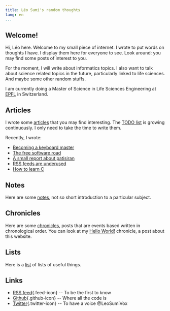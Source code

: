 ```yaml
---
title: Léo Sumi's random thoughts
lang: en
...
```


## Welcome!

Hi, Léo here. Welcome to my small piece of internet. I wrote to put words on thoughts I have. I display them here for everyone to see. Look around: you may find some posts of interest to you.

For the moment, I will write about informatics topics. I also want to talk about science related topics in the future, particularly linked to life sciences. And maybe some other random stuffs.

I am currently doing a Master of Science in Life Sciences Engineering at [EPFL](https://www.epfl.ch/en/home/) in Switzerland.

## Articles

I wrote some [articles](articles/index.html) that you may find interesting. The [TODO list](lists/todo-list.html) is growing continuously. I only need to take the time to write them.

Recently, I wrote:

* [Becoming a keyboard master](articles/becoming-a-keyboard-master.html)
* [The free software road](articles/the-free-software-road.html)
* [A small report about patisiran](articles/a-small-report-about-patisiran.html)
* [RSS feeds are underused](articles/rss-feeds-are-underused.html)
* [How to learn C](articles/how-to-learn-c.html)

## Notes

Here are some [notes](notes/index.html), not so short introduction to a particular subject.

## Chronicles

Here are some [chronicles](chronicles/index.html), posts that are events based written in chronological order. You can look at my [Hello World!](chronicles/hello-world.html) chronicle, a post about this website.

## Lists

Here is a [list](lists/index.html) of lists of useful things.

## Links

* [RSS feed](feed.xml){.feed-icon} -- To be the first to know
* [Github](https://github.com/leosumi){.github-icon} -- Where all the code is
* [Twitter](https://twitter.com/LeoSumiVox){.twitter-icon} -- To have a voice @LeoSumiVox
